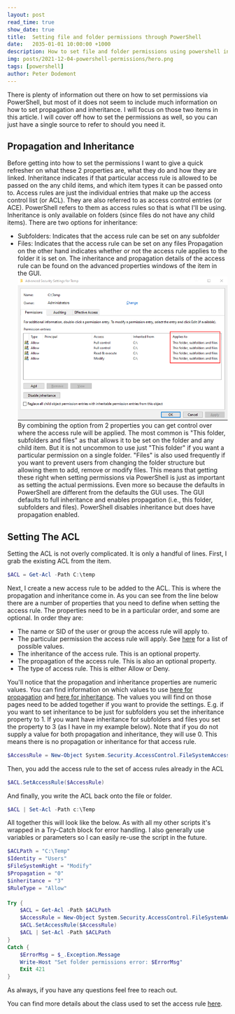 ```yaml
---
layout: post
read_time: true
show_date: true
title:  Setting file and folder permissions through PowerShell
date:   2035-01-01 10:00:00 +1000
description: How to set file and folder permissions using powershell including inheritance and propagation.
img: posts/2021-12-04-powershell-permissions/hero.png
tags: [powershell]
author: Peter Dodemont
---
```

There is plenty of information out there on how to set permissions via PowerShell, but most of it does not seem to include much information on how to set propagation and inheritance. I will focus on those two items in this article. I will cover off how to set the permissions as well, so you can just have a single source to refer to should you need it.

## Propagation and Inheritance
Before getting into how to set the permissions I want to give a quick refresher on what these 2 properties are, what they do and how they are linked.
Inheritance indicates if that particular access rule is allowed to be passed on the any child items, and which item types it can be passed onto to. Access rules are just the individual entries that make up the access control list (or ACL). They are also referred to as access control entries (or ACE). PowerShell refers to them as access rules so that is what I'll be using. Inheritance is only available on folders (since files do not have any child items). There are two options for inheritance:
* Subfolders: Indicates that the access rule can be set on any subfolder
* Files: Indicates that the access rule can be set on any files
Propagation on the other hand indicates whether or not the access rule applies to the folder it is set on.
The inheritance and propagation details of the access rule can be found on the advanced properties windows of the item in the GUI.
![Inheritance in the GUI](/assets/img/posts/2021-12-04-powershell-permissions/inheritance-propagation-gui.png "Inheritance in the GUI")
By combining the option from 2 properties you can get control over where the access rule will be applied. The most common is "This folder, subfolders and files" as that allows it to be set on the folder and any child item. But it is not uncommon to use just "This folder" if you want a particular permission on a single folder. "Files" is also used frequently if you want to prevent users from changing the folder structure but allowing them to add, remove or modify files.
This means that getting these right when setting permissions via PowerShell is just as important as setting the actual permissions. Even more so because the defaults in PowerShell are different from the defaults the GUI uses. The GUI defaults to full inheritance and enables propagation (i.e., this folder, subfolders and files). PowerShell disables inheritance but does have propagation enabled.

## Setting The ACL
Setting the ACL is not overly complicated. It is only a handful of lines.
First, I grab the existing ACL from the item.
```powershell
$ACL = Get-Acl -Path C:\temp
```
Next, I create a new access rule to be added to the ACL. This is where the propagation and inheritance come in. As you can see from the line below there are a number of properties that you need to define when setting the access rule. The properties need to be in a particular order, and some are optional. In order they are:
* The name or SID of the user or group the access rule will apply to.
* The particular permission the access rule will apply. See [here](https://docs.microsoft.com/en-us/dotnet/api/system.security.accesscontrol.filesystemrights?view=windowsdesktop-5.0) for a list of possible values.
* The inheritance of the access rule. This is an optional property.
* The propagation of the access rule. This is also an optional property.
* The type of access rule. This is either Allow or Deny.

You'll notice that the propagation and inheritance properties are numeric values. You can find information on which values to use [here for propagation](https://docs.microsoft.com/en-us/dotnet/api/system.security.accesscontrol.propagationflags?view=windowsdesktop-5.0) and [here for inheritance](https://docs.microsoft.com/en-us/dotnet/api/system.security.accesscontrol.inheritanceflags?view=windowsdesktop-5.0). The values you will find on those pages need to be added together if you want to provide the settings. E.g. if you want to set inheritance to be just for subfolders you set the inheritance property to 1. If you want have inheritance for subfolders and files you set the property to 3 (as I have in my example below).
Note that if you do not supply a value for both propagation and inheritance, they will use 0. This means there is no propagation or inheritance for that access rule.
```powershell
$AccessRule = New-Object System.Security.AccessControl.FileSystemAccessRule("Users","Modify","3","0","Allow")
```
Then, you add the access rule to the set of access rules already in the ACL
```powershell
$ACL.SetAccessRule($AccessRule)
```
And finally, you write the ACL back onto the file or folder.
```powershell
$ACL | Set-Acl -Path c:\Temp
```
All together this will look like the below. As with all my other scripts it's wrapped in a Try-Catch block for error handling. I also generally use variables or parameters so I can easily re-use the script in the future.
```powershell
$ACLPath = "C:\Temp"
$Identity = "Users"
$FileSystemRight = "Modify" 
$Propagation = "0"
$inheritance = "3"
$RuleType = "Allow"

Try {
    $ACL = Get-Acl -Path $ACLPath
    $AccessRule = New-Object System.Security.AccessControl.FileSystemAccessRule($Identity,$FileSystemRight,$inheritance,$Propagation,$RuleType)
    $ACL.SetAccessRule($AccessRule)
    $ACL | Set-Acl -Path $ACLPath
}
Catch {
    $ErrorMsg = $_.Exception.Message
    Write-Host "Set folder permissions error: $ErrorMsg"
    Exit 421
}
```

As always, if you have any questions feel free to reach out.

You can find more details about the class used to set the access rule [here](https://docs.microsoft.com/en-us/dotnet/api/system.security.accesscontrol.filesystemaccessrule?view=windowsdesktop-5.0).